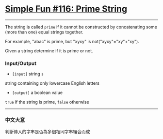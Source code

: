 # [Simple Fun #116: Prime String](https://www.codewars.com/kata/589d36bbb6c071f7c20000f7)

---

The string is called `prime` if it cannot be constructed by concatenating some (more than one) equal strings together.

For example, "abac" is prime, but "xyxy" is not("xyxy"="xy"+"xy").

Given a string determine if it is prime or not.

### Input/Output

- `[input]` string `s`

string containing only lowercase English letters
- `[output]` a boolean value

`true` if the string is prime, `false` otherwise

---

### 中文大意

判斷傳入的字串是否為多個相同字串組合而成

